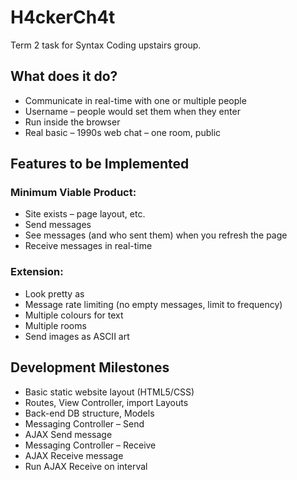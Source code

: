# H4ckerCh4t
Term 2 task for Syntax Coding upstairs group.

## What does it do?
+ Communicate in real-time with one or multiple people
+ Username – people would set them when they enter
+ Run inside the browser
+ Real basic – 1990s web chat – one room, public

## Features to be Implemented
### Minimum Viable Product:
* Site exists – page layout, etc.
* Send messages
* See messages (and who sent them) when you refresh the page
* Receive messages in real-time

### Extension:
* Look pretty as
* Message rate limiting (no empty messages, limit to frequency)
* Multiple colours for text
* Multiple rooms
* Send images as ASCII art

## Development Milestones
* Basic static website layout (HTML5/CSS)
* Routes, View Controller, import Layouts
* Back-end DB structure, Models
* Messaging Controller – Send
* AJAX Send message
* Messaging Controller – Receive
* AJAX Receive message
* Run AJAX Receive on interval
